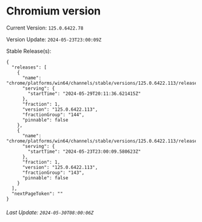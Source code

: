 # Chromium version

Current Version: `125.0.6422.78`

Version Update: `2024-05-23T23:00:09Z`

Stable Release(s):
```
{
  "releases": [
    {
      "name": "chrome/platforms/win64/channels/stable/versions/125.0.6422.113/releases/1717013496",
      "serving": {
        "startTime": "2024-05-29T20:11:36.621415Z"
      },
      "fraction": 1,
      "version": "125.0.6422.113",
      "fractionGroup": "144",
      "pinnable": false
    },
    {
      "name": "chrome/platforms/win64/channels/stable/versions/125.0.6422.113/releases/1716505209",
      "serving": {
        "startTime": "2024-05-23T23:00:09.580623Z"
      },
      "fraction": 1,
      "version": "125.0.6422.113",
      "fractionGroup": "143",
      "pinnable": false
    }
  ],
  "nextPageToken": ""
}
```

###### Last Update: `2024-05-30T08:00:06Z`
        